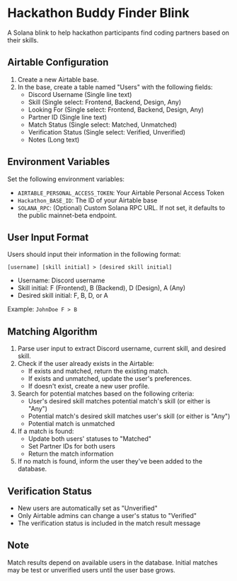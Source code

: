 # Hackathon Buddy Finder Blink

A Solana blink to help hackathon participants find coding partners based on their skills.

## Airtable Configuration

1. Create a new Airtable base.
2. In the base, create a table named "Users" with the following fields:
   - Discord Username (Single line text)
   - Skill (Single select: Frontend, Backend, Design, Any)
   - Looking For (Single select: Frontend, Backend, Design, Any)
   - Partner ID (Single line text)
   - Match Status (Single select: Matched, Unmatched)
   - Verification Status (Single select: Verified, Unverified)
   - Notes (Long text)

## Environment Variables

Set the following environment variables:

- `AIRTABLE_PERSONAL_ACCESS_TOKEN`: Your Airtable Personal Access Token
- `Hackathon_BASE_ID`: The ID of your Airtable base
- `SOLANA_RPC`: (Optional) Custom Solana RPC URL. If not set, it defaults to the public mainnet-beta endpoint.

## User Input Format

Users should input their information in the following format:

```
[username] [skill initial] > [desired skill initial]
```

- Username: Discord username
- Skill initial: F (Frontend), B (Backend), D (Design), A (Any)
- Desired skill initial: F, B, D, or A

Example: `JohnDoe F > B`

## Matching Algorithm

1. Parse user input to extract Discord username, current skill, and desired skill.
2. Check if the user already exists in the Airtable:
   - If exists and matched, return the existing match.
   - If exists and unmatched, update the user's preferences.
   - If doesn't exist, create a new user profile.
3. Search for potential matches based on the following criteria:
   - User's desired skill matches potential match's skill (or either is "Any")
   - Potential match's desired skill matches user's skill (or either is "Any")
   - Potential match is unmatched
4. If a match is found:
   - Update both users' statuses to "Matched"
   - Set Partner IDs for both users
   - Return the match information
5. If no match is found, inform the user they've been added to the database.

## Verification Status

- New users are automatically set as "Unverified"
- Only Airtable admins can change a user's status to "Verified"
- The verification status is included in the match result message

## Note

Match results depend on available users in the database. Initial matches may be test or unverified users until the user base grows.